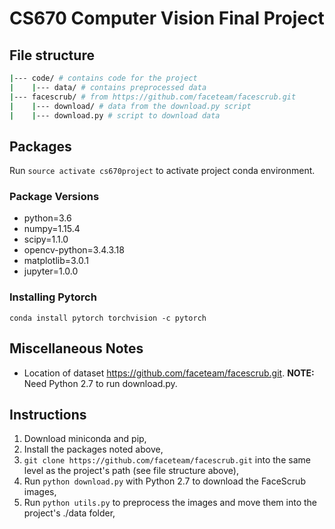 # CS670 Computer Vision Final Project

## File structure

```bash
|--- code/ # contains code for the project
|    |--- data/ # contains preprocessed data
|--- facescrub/ # from https://github.com/faceteam/facescrub.git
|    |--- download/ # data from the download.py script
|    |--- download.py # script to download data
```

## Packages
Run `source activate cs670project` to activate project conda environment.

### Package Versions
- python=3.6
- numpy=1.15.4
- scipy=1.1.0
- opencv-python=3.4.3.18
- matplotlib=3.0.1
- jupyter=1.0.0

### Installing Pytorch
`conda install pytorch torchvision -c pytorch`

## Miscellaneous Notes

- Location of dataset https://github.com/faceteam/facescrub.git. **NOTE:** Need Python 2.7 to run download.py.

## Instructions

1. Download miniconda and pip,
2. Install the packages noted above,
3. `git clone https://github.com/faceteam/facescrub.git` into the same level as the project's path (see file structure above),
4. Run `python download.py` with Python 2.7 to download the FaceScrub images,
5. Run `python utils.py` to preprocess the images and move them into the project's ./data folder,
